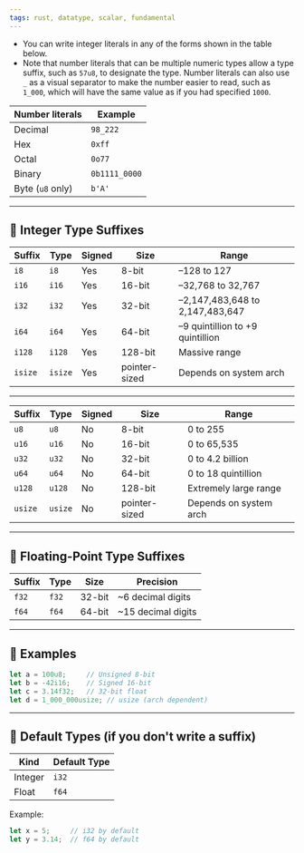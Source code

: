 ```yaml
---
tags: rust, datatype, scalar, fundamental
---
```


- You can write integer literals in any of the forms shown in the table below. 
- Note that number literals that can be multiple numeric types allow a type suffix, such as `57u8`, to designate the type. Number literals can also use `_` as a visual separator to make the number easier to read, such as `1_000`, which will have the same value as if you had specified `1000`.

| Number literals  | Example       |
| ---------------- | ------------- |
| Decimal          | `98_222`      |
| Hex              | `0xff`        |
| Octal            | `0o77`        |
| Binary           | `0b1111_0000` |
| Byte (`u8` only) | `b'A'`        |

---

## 🧮 Integer Type Suffixes

|Suffix|Type|Signed|Size|Range|
|---|---|---|---|---|
|`i8`|`i8`|Yes|8-bit|–128 to 127|
|`i16`|`i16`|Yes|16-bit|–32,768 to 32,767|
|`i32`|`i32`|Yes|32-bit|–2,147,483,648 to 2,147,483,647|
|`i64`|`i64`|Yes|64-bit|–9 quintillion to +9 quintillion|
|`i128`|`i128`|Yes|128-bit|Massive range|
|`isize`|`isize`|Yes|pointer-sized|Depends on system arch|

---

|Suffix|Type|Signed|Size|Range|
|---|---|---|---|---|
|`u8`|`u8`|No|8-bit|0 to 255|
|`u16`|`u16`|No|16-bit|0 to 65,535|
|`u32`|`u32`|No|32-bit|0 to 4.2 billion|
|`u64`|`u64`|No|64-bit|0 to 18 quintillion|
|`u128`|`u128`|No|128-bit|Extremely large range|
|`usize`|`usize`|No|pointer-sized|Depends on system arch|

---

## 🔢 Floating-Point Type Suffixes

|Suffix|Type|Size|Precision|
|---|---|---|---|
|`f32`|`f32`|32-bit|~6 decimal digits|
|`f64`|`f64`|64-bit|~15 decimal digits|

---

## 📝 Examples

```rust
let a = 100u8;     // Unsigned 8-bit
let b = -42i16;    // Signed 16-bit
let c = 3.14f32;   // 32-bit float
let d = 1_000_000usize; // usize (arch dependent)
```

---

## 📌 Default Types (if you don't write a suffix)

|Kind|Default Type|
|---|---|
|Integer|`i32`|
|Float|`f64`|

Example:

```rust
let x = 5;     // i32 by default
let y = 3.14;  // f64 by default
```
